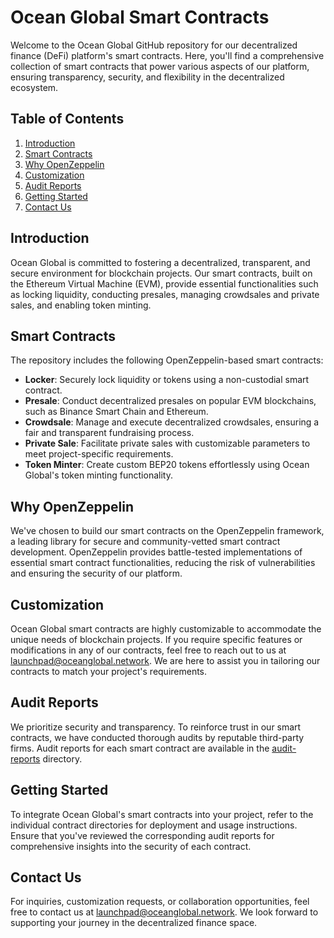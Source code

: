 # Ocean Global Smart Contracts

Welcome to the Ocean Global GitHub repository for our decentralized finance (DeFi) platform's smart contracts. Here, you'll find a comprehensive collection of smart contracts that power various aspects of our platform, ensuring transparency, security, and flexibility in the decentralized ecosystem.

## Table of Contents

1. [Introduction](#introduction)
2. [Smart Contracts](#smart-contracts)
3. [Why OpenZeppelin](#why-openzeppelin)
4. [Customization](#customization)
5. [Audit Reports](#audit-reports)
6. [Getting Started](#getting-started)
7. [Contact Us](#contact-us)

## Introduction

Ocean Global is committed to fostering a decentralized, transparent, and secure environment for blockchain projects. Our smart contracts, built on the Ethereum Virtual Machine (EVM), provide essential functionalities such as locking liquidity, conducting presales, managing crowdsales and private sales, and enabling token minting.

## Smart Contracts

The repository includes the following OpenZeppelin-based smart contracts:

- **Locker**: Securely lock liquidity or tokens using a non-custodial smart contract.
- **Presale**: Conduct decentralized presales on popular EVM blockchains, such as Binance Smart Chain and Ethereum.
- **Crowdsale**: Manage and execute decentralized crowdsales, ensuring a fair and transparent fundraising process.
- **Private Sale**: Facilitate private sales with customizable parameters to meet project-specific requirements.
- **Token Minter**: Create custom BEP20 tokens effortlessly using Ocean Global's token minting functionality.

## Why OpenZeppelin

We've chosen to build our smart contracts on the OpenZeppelin framework, a leading library for secure and community-vetted smart contract development. OpenZeppelin provides battle-tested implementations of essential smart contract functionalities, reducing the risk of vulnerabilities and ensuring the security of our platform.

## Customization

Ocean Global smart contracts are highly customizable to accommodate the unique needs of blockchain projects. If you require specific features or modifications in any of our contracts, feel free to reach out to us at [launchpad@oceanglobal.network](mailto:launchpad@oceanglobal.network). We are here to assist you in tailoring our contracts to match your project's requirements.

## Audit Reports

We prioritize security and transparency. To reinforce trust in our smart contracts, we have conducted thorough audits by reputable third-party firms. Audit reports for each smart contract are available in the [audit-reports](audit-reports) directory.

## Getting Started

To integrate Ocean Global's smart contracts into your project, refer to the individual contract directories for deployment and usage instructions. Ensure that you've reviewed the corresponding audit reports for comprehensive insights into the security of each contract.

## Contact Us

For inquiries, customization requests, or collaboration opportunities, feel free to contact us at [launchpad@oceanglobal.network](mailto:launchpad@oceanglobal.network). We look forward to supporting your journey in the decentralized finance space.
